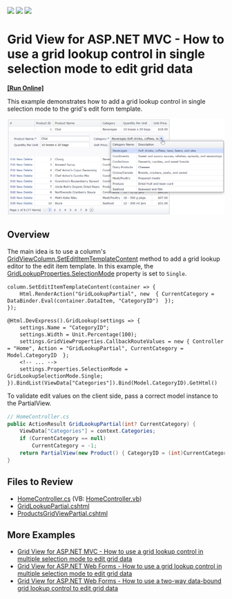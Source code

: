 <!-- default badges list -->
![](https://img.shields.io/endpoint?url=https://codecentral.devexpress.com/api/v1/VersionRange/128550902/15.1.9%2B)
[![](https://img.shields.io/badge/Open_in_DevExpress_Support_Center-FF7200?style=flat-square&logo=DevExpress&logoColor=white)](https://supportcenter.devexpress.com/ticket/details/T328413)
[![](https://img.shields.io/badge/📖_How_to_use_DevExpress_Examples-e9f6fc?style=flat-square)](https://docs.devexpress.com/GeneralInformation/403183)
<!-- default badges end -->
# Grid View for ASP.NET MVC - How to use a grid lookup control in single selection mode to edit grid data
<!-- run online -->
**[[Run Online]](https://codecentral.devexpress.com/t328413/)**
<!-- run online end -->

This example demonstrates how to add a grid lookup control in single selection mode to the grid's edit form template.

![Grid Lookup in single selection mode](singleSelectionMode.png)

## Overview

The main idea is to use a column's [GridViewColumn.SetEditItemTemplateContent](https://docs.devexpress.com/AspNetMvc/DevExpress.Web.Mvc.MVCxGridViewColumn.SetEditItemTemplateContent.overloads) method to add a grid lookup editor to the edit item template. In this example, the [GridLookupProperties.SelectionMode](https://docs.devexpress.com/AspNet/DevExpress.Web.GridLookupProperties.SelectionMode) property is set to `Single`.

```cshtml
column.SetEditItemTemplateContent(container => {         
    Html.RenderAction("GridLookupPartial", new  { CurrentCategory = DataBinder.Eval(container.DataItem, "CategoryID")  });         
});
```

```cshtml
@Html.DevExpress().GridLookup(settings => {
    settings.Name = "CategoryID";
    settings.Width = Unit.Percentage(100);
    settings.GridViewProperties.CallbackRouteValues = new { Controller = "Home", Action = "GridLookupPartial", CurrentCategory = Model.CategoryID  };
    <!-- ... -->
    settings.Properties.SelectionMode = GridLookupSelectionMode.Single;
}).BindList(ViewData["Categories"]).Bind(Model.CategoryID).GetHtml()
```

To validate edit values on the client side, pass a correct model instance to the PartialView.

```cs
// HomeController.cs
public ActionResult GridLookupPartial(int? CurrentCategory) {
    ViewData["Categories"] = context.Categories;
    if (CurrentCategory == null)
        CurrentCategory = -1;
    return PartialView(new Product() { CategoryID = (int)CurrentCategory });
}
```

## Files to Review

* [HomeController.cs](./CS/E2979MVC/Controllers/HomeController.cs) (VB: [HomeController.vb](./VB/E2979MVC/Controllers/HomeController.vb))
* [GridLookupPartial.cshtml](./CS/E2979MVC/Views/Home/GridLookupPartial.cshtml)
* [ProductsGridViewPartial.cshtml](./CS/E2979MVC/Views/Home/ProductsGridViewPartial.cshtml)

## More Examples

* [Grid View for ASP.NET MVC - How to use a grid lookup control in multiple selection mode to edit grid data](https://github.com/DevExpress-Examples/gridview-how-to-use-gridlookup-in-editform-in-multiple-selection-mode-t328613)
* [Grid View for ASP.NET Web Forms - How to use a grid lookup control in multiple selection mode to edit grid data](https://github.com/DevExpress-Examples/asp-net-web-forms-grid-use-grid-lookup-in-multiple-selection-mode-to-edit-data)
* [Grid View for ASP.NET Web Forms - How to use a two-way data-bound grid lookup control to edit grid data](https://github.com/DevExpress-Examples/how-to-use-two-way-data-bound-aspxgridlookup-in-edit-form-of-aspxgridview-to-edit-data-e2979)
